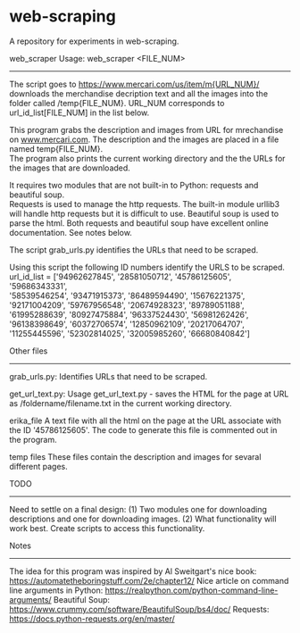 # web-scraping
A repository for experiments in web-scraping.

web_scraper
Usage:  web_scraper <FILE_NUM> 
***********************************************************************

The script goes to  https://www.mercari.com/us/item/m{URL_NUM}/ downloads the merchandise
decription text and all the images into the folder called /temp{FILE_NUM}.   URL_NUM corresponds
to url_id_list[FILE_NUM] in the list below.

This program grabs the description and images from URL for mrechandise on www.mercari.com.
The description and the images are placed in a file named temp{FILE_NUM}.   
The program also prints the current working directory and the the URLs for the images that are downloaded.


It requires two modules that are not built-in to Python: requests and beautiful soup.  
Requests is used to manage the http requests. The built-in module urllib3 will handle http requests but it is difficult to use.   Beautiful soup is used to parse the html.  Both requests and beautiful soup have
excellent online documentation.   See notes below.

The script grab_urls.py identifies the URLs that need to be scraped.

Using this script the following ID numbers identify the URLS to be scraped. 
url_id_list = ['94962627845', '28581050712', '45786125605', '59686343331', \
'58539546254', '93471915373', '86489594490', '15676221375', \
'92171004209', '59767956548', '20674928323', '89789051188', \
'61995288639', '80927475884', '96337524430', '56981262426', \
'96138398649', '60372706574', '12850962109', '20217064707', \
'11255445596', '52302814025', '32005985260', '66680840842']

Other files
***********************************************************************
grab_urls.py:  Identifies URLs that need to be scraped.

get_url_text.py:  Usage get_url_text.py <url> <foldername> <filename> - saves the HTML for the page at URL as 
/foldername/filename.txt in the current working directory.

erika_file
A text file with all the html on the page at the URL associate with the ID '45786125605'.
The code to generate this file is commented out in the program.

temp files
These files contain the description and images for sevaral different pages.



TODO
***********************************************************************
Need to settle on a final design:
(1)  Two modules one for downloading descriptions and one for downloading images.
(2)  What functionality will work best.   Create scripts to access this functionality.

Notes
***********************************************************************
The idea for this program was inspired by Al Sweitgart's nice book: https://automatetheboringstuff.com/2e/chapter12/
Nice article on command line arguments in Python: https://realpython.com/python-command-line-arguments/
Beautiful Soup:  https://www.crummy.com/software/BeautifulSoup/bs4/doc/
Requests:  https://docs.python-requests.org/en/master/